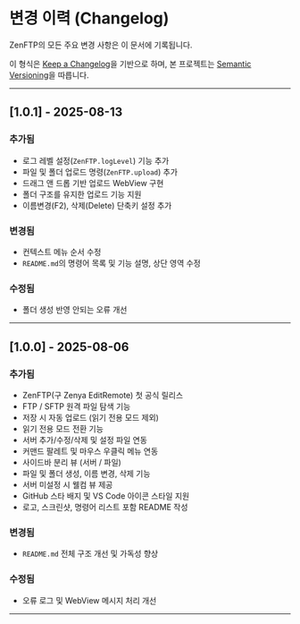 # 변경 이력 (Changelog)

ZenFTP의 모든 주요 변경 사항은 이 문서에 기록됩니다.

이 형식은 [Keep a Changelog](https://keepachangelog.com/ko/1.0.0/)을 기반으로 하며,
본 프로젝트는 [Semantic Versioning](https://semver.org/lang/ko/)을 따릅니다.

---

## [1.0.1] - 2025-08-13

### 추가됨
- 로그 레벨 설정(`ZenFTP.logLevel`) 기능 추가
- 파일 및 폴더 업로드 명령(`ZenFTP.upload`) 추가
- 드래그 앤 드롭 기반 업로드 WebView 구현
- 폴더 구조를 유지한 업로드 기능 지원
- 이름변경(F2), 삭제(Delete) 단축키 설정 추가

### 변경됨
- 컨텍스트 메뉴 순서 수정
- `README.md`의 명령어 목록 및 기능 설명, 상단 영역 수정

### 수정됨
- 폴더 생성 반영 안되는 오류 개선

---

## [1.0.0] - 2025-08-06

### 추가됨
- ZenFTP(구 Zenya EditRemote) 첫 공식 릴리스
- FTP / SFTP 원격 파일 탐색 기능
- 저장 시 자동 업로드 (읽기 전용 모드 제외)
- 읽기 전용 모드 전환 기능
- 서버 추가/수정/삭제 및 설정 파일 연동
- 커맨드 팔레트 및 마우스 우클릭 메뉴 연동
- 사이드바 분리 뷰 (서버 / 파일)
- 파일 및 폴더 생성, 이름 변경, 삭제 기능
- 서버 미설정 시 웰컴 뷰 제공
- GitHub 스타 배지 및 VS Code 아이콘 스타일 지원
- 로고, 스크린샷, 명령어 리스트 포함 README 작성

### 변경됨
- `README.md` 전체 구조 개선 및 가독성 향상

### 수정됨
- 오류 로그 및 WebView 메시지 처리 개선

---
